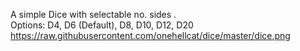 A simple Dice with selectable no. sides .   <br>
Options: D4, D6 (Default), D8, D10, D12, D20 <br>
https://raw.githubusercontent.com/onehellcat/dice/master/dice.png
